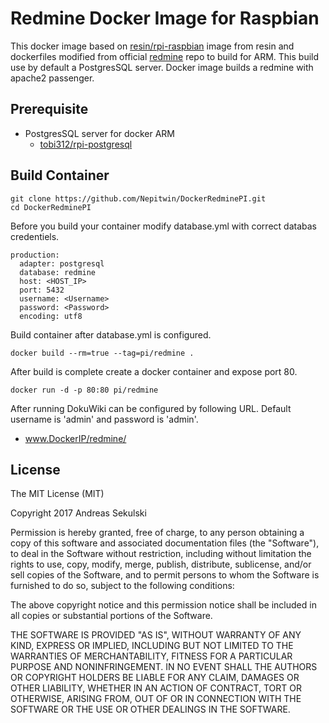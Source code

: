 # Redmine Docker Image for Raspbian

This docker image based on [resin/rpi-raspbian](https://hub.docker.com/r/resin/rpi-raspbian/) image from resin and dockerfiles modified from official [redmine](https://hub.docker.com/_/redmine/) repo to build for ARM.
This build use by default a PostgresSQL server. Docker image builds a redmine with apache2 passenger.

## Prerequisite

* PostgresSQL server for docker ARM
  * [tobi312/rpi-postgresql](https://hub.docker.com/r/tobi312/rpi-postgresql/)

## Build Container

```
git clone https://github.com/Nepitwin/DockerRedminePI.git
cd DockerRedminePI
```

Before you build your container modify database.yml with correct databas credentiels.

```
production:
  adapter: postgresql
  database: redmine
  host: <HOST_IP>
  port: 5432
  username: <Username>
  password: <Password>
  encoding: utf8
```

Build container after database.yml is configured.

```
docker build --rm=true --tag=pi/redmine .
```

After build is complete create a docker container and expose port 80.

```
docker run -d -p 80:80 pi/redmine
```

After running DokuWiki can be configured by following URL. Default username is 'admin' and password is 'admin'.
  - www.DockerIP/redmine/

## License

The MIT License (MIT)

Copyright 2017 Andreas Sekulski

Permission is hereby granted, free of charge, to any person obtaining a copy of this software and associated documentation files (the "Software"), to deal in the Software without restriction, including without limitation the rights to use, copy, modify, merge, publish, distribute, sublicense, and/or sell copies of the Software, and to permit persons to whom the Software is furnished to do so, subject to the following conditions:

The above copyright notice and this permission notice shall be included in all copies or substantial portions of the Software.

THE SOFTWARE IS PROVIDED "AS IS", WITHOUT WARRANTY OF ANY KIND, EXPRESS OR IMPLIED, INCLUDING BUT NOT LIMITED TO THE WARRANTIES OF MERCHANTABILITY, FITNESS FOR A PARTICULAR PURPOSE AND NONINFRINGEMENT. IN NO EVENT SHALL THE AUTHORS OR COPYRIGHT HOLDERS BE LIABLE FOR ANY CLAIM, DAMAGES OR OTHER LIABILITY, WHETHER IN AN ACTION OF CONTRACT, TORT OR OTHERWISE, ARISING FROM, OUT OF OR IN CONNECTION WITH THE SOFTWARE OR THE USE OR OTHER DEALINGS IN THE SOFTWARE.
